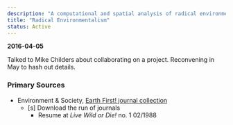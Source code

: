 ```yaml
---
description: "A computational and spatial analysis of radical environmentalism."
title: "Radical Environmentalism"
status: Active
---
```


**2016-04-05**

Talked to Mike Childers about collaborating on a project. Reconvening in May to hash out details.

### Primary Sources

- Environment & Society, [Earth First! journal collection](http://www.environmentandsociety.org/mml/collection/ef?field_subcollection_earth_first_value=All&page=1)
    - [s] Download the run of journals
        - Resume at *Live Wild or Die!* no. 1 02/1988
